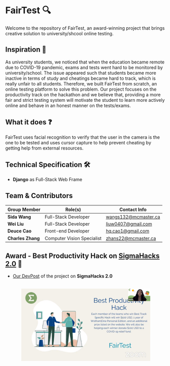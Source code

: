# FairTest 🔍
Welcome to the repository of FairTest, an award-winning project that brings creative solution to university/shcool online testing.

## Inspiration 💭
As university students, we noticed that when the education became remote due to COVID-19 pandemic, exams and tests went hard to be monitored by university/school. The issue appeared such that students became more inactive in terms of study and cheatings became hard to track, which is really unfair to all students. Therefore, we built FairTest from scratch, an online testing platform to solve this problem. Our project focuses on the productivity track on the hackathon and we believe that, providing a more fair and strict testing system will motivate the student to learn more actively online and behave in an honest manner on the tests/exams.

## What it does ❓
FairTest uses facial recognition to verify that the user in the camera is the one to be tested and uses cursor capture to help prevent cheating by getting help from external resources.

## Technical Specification 🛠
- **Django** as Full-Stack Web Frame 

## Team & Contributors
| Group Member        | Role(s)                              | Contact Info           |
| ------------------- |--------------------------------------| ---------------------- |
| **Sida Wang**       | Full-Stack Developer | wangs132@mcmaster.ca   |
| **Wei Liu**    | Full-Stack Developer | liuw0407@gmail.com |
| **Deuce Cao**       | Front-end Developer                       | hq.cao1@gmail.com      |
| **Charles Zhang**       | Computer Vision Specialist                      | zhans22@mcmaster.ca     |

## Award - Best Productivity Hack on [SigmaHacks 2.0](https://sigmahacks.org/) 🎉
- [Our DevPost](https://devpost.com/software/fairtest) of the project on **SigmaHacks 2.0**
</br>
<div align="center"><img src='images/award.png' width="80%" height="80%"></img></div>
